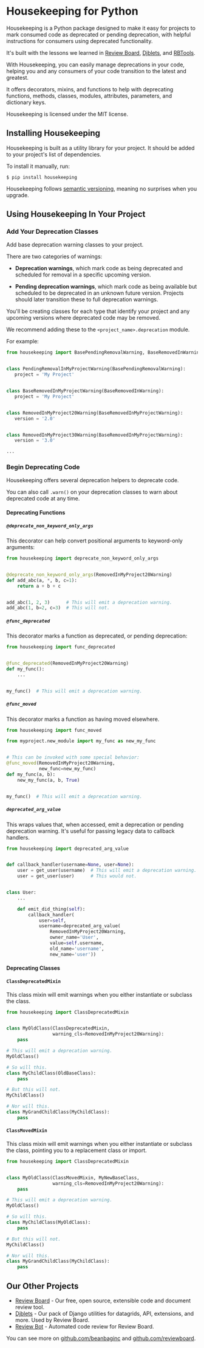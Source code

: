 # Housekeeping for Python

Housekeeping is a Python package designed to make it easy for projects to mark
consumed code as deprecated or pending deprecation, with helpful instructions
for consumers using deprecated functionality.

It's built with the lessons we learned in
[Review Board](https://www.reviewboard.org),
[Djblets](https://github.com/djblets/djblets), and
[RBTools](https://www.reviewboard.org/downloads/rbtools/).

With Housekeeping, you can easily manage deprecations in your code, helping you
and any consumers of your code transition to the latest and greatest.

It offers decorators, mixins, and functions to help with deprecating functions,
methods, classes, modules, attributes, parameters, and dictionary keys.

Housekeeping is licensed under the MIT license.


## Installing Housekeeping

Housekeeping is built as a utility library for your project. It should be
added to your project's list of dependencies.

To install it manually, run:

```console
$ pip install housekeeping
```

Housekeeping follows [semantic versioning](https://semver.org/), meaning no
surprises when you upgrade.


## Using Housekeeping In Your Project

### Add Your Deprecation Classes

Add base deprecation warning classes to your project.

There are two categories of warnings:

* **Deprecation warnings**, which mark code as being deprecated and
 scheduled for removal in a specific upcoming version.

* **Pending deprecation warnings**, which mark code as being available but
 scheduled to be deprecated in an unknown future version. Projects should
 later transition these to full deprecation warnings.

You'll be creating classes for each type that identify your project and any
upcoming versions where deprecated code may be removed.

We recommend adding these to the ``<project_name>.deprecation`` module.

For example:

```python
from housekeeping import BasePendingRemovalWarning, BaseRemovedInWarning


class PendingRemovalInMyProjectWarning(BasePendingRemovalWarning):
   project = 'My Project'


class BaseRemovedInMyProjectWarning(BaseRemovedInWarning):
   project = 'My Project'


class RemovedInMyProject20Warning(BaseRemovedInMyProjectWarning):
   version = '2.0'


class RemovedInMyProject30Warning(BaseRemovedInMyProjectWarning):
   version = '3.0'

...
```


### Begin Deprecating Code

Housekeeping offers several deprecation helpers to deprecate code.

You can also call `.warn()` on your deprecation classes to warn about
deprecated code at any time.


#### Deprecating Functions

##### `@deprecate_non_keyword_only_args`

This decorator can help convert positional arguments to keyword-only arguments:

```python
from housekeeping import deprecate_non_keyword_only_args


@deprecate_non_keyword_only_args(RemovedInMyProject20Warning)
def add_abc(a, *, b, c=1):
    return a + b + c


add_abc(1, 2, 3)      # This will emit a deprecation warning.
add_abc(1, b=2, c=3)  # This will not.
````


##### `@func_deprecated`

This decorator marks a function as deprecated, or pending deprecation:

```python
from housekeeping import func_deprecated


@func_deprecated(RemovedInMyProject20Warning)
def my_func():
    ...


my_func()  # This will emit a deprecation warning.
```


##### `@func_moved`

This decorator marks a function as having moved elsewhere.

```python
from housekeeping import func_moved

from myproject.new_module import my_func as new_my_func


# This can be invoked with some special behavior:
@func_moved(RemovedInMyProject20Warning,
            new_func=new_my_func)
def my_func(a, b):
    new_my_func(a, b, True)


my_func()  # This will emit a deprecation warning.
```


##### `deprecated_arg_value`

This wraps values that, when accessed, emit a deprecation or pending
deprecation warning. It's useful for passing legacy data to callback handlers.

```python
from housekeeping import deprecated_arg_value


def callback_handler(username=None, user=None):
    user = get_user(username)  # This will emit a deprecation warning.
    user = get_user(user)      # This would not.


class User:
    ...

    def emit_did_thing(self):
        callback_handler(
            user=self,
            username=deprecated_arg_value(
                RemovedInMyProject20Warning,
                owner_name='User',
                value=self.username,
                old_name='username',
                new_name='user'))
```

#### Deprecating Classes

#### `ClassDeprecatedMixin`

This class mixin will emit warnings when you either instantiate or subclass
the class.

```python
from housekeeping import ClassDeprecatedMixin


class MyOldClass(ClassDeprecatedMixin,
                 warning_cls=RemovedInMyProject20Warning):
    pass

# This will emit a deprecation warning.
MyOldClass()

# So will this.
class MyChildClass(OldBaseClass):
    pass

# But this will not.
MyChildClass()

# Nor will this.
class MyGrandChildClass(MyChildClass):
    pass
```


#### `ClassMovedMixin`

This class mixin will emit warnings when you either instantiate or subclass
the class, pointing you to a replacement class or import.

```python
from housekeeping import ClassDeprecatedMixin


class MyOldClass(ClassMovedMixin, MyNewBaseClass,
                 warning_cls=RemovedInMyProject20Warning):
    pass

# This will emit a deprecation warning.
MyOldClass()

# So will this.
class MyChildClass(MyOldClass):
    pass

# But this will not.
MyChildClass()

# Nor will this.
class MyGrandChildClass(MyChildClass):
    pass
```


Our Other Projects
------------------

* [Review Board](https://www.reviewboard.org) -
  Our free, open source, extensible code and document review tool.
* [Djblets](https://github.com/djblets/djblets/) -
  Our pack of Django utilities for datagrids, API, extensions, and more. Used
  by Review Board.
* [Review Bot](https://www.reviewboard.org/downloads/reviewbot/) -
  Automated code review for Review Board.

You can see more on [github.com/beanbaginc](https://github.com/beanbaginc) and
[github.com/reviewboard](https://github.com/reviewboard).
